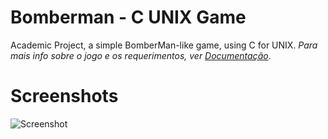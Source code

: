 # Bomberman - C UNIX Game
Academic Project, a simple BomberMan-like game, using C for UNIX.
*Para mais info sobre o jogo e os requerimentos, ver [Documentação](https://github.com/aFaneca/BomberMan---C-UNIX/blob/master/META3/Relat%C3%B3rio%20de%20SO%20-%20Meta%202.pdf)*.

# Screenshots
![Screenshot](http://url/to/img.png)
